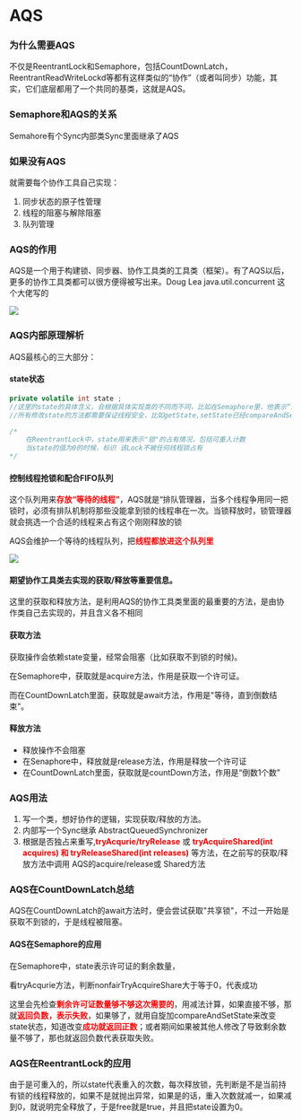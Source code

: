 # AQS

### 为什么需要AQS

不仅是ReentrantLock和Semaphore，包括CountDownLatch，ReentrantReadWriteLockd等都有这样类似的“协作”（或者叫同步）功能，其实，它们底层都用了一个共同的基类，这就是AQS。

### Semaphore和AQS的关系

Semahore有个Sync内部类Sync里面继承了AQS 

### 如果没有AQS

就需要每个协作工具自己实现：

1. 同步状态的原子性管理
2. 线程的阻塞与解除阻塞
3. 队列管理

### AQS的作用

AQS是一个用于构建锁、同步器、协作工具类的工具类（框架）。有了AQS以后，更多的协作工具类都可以很方便得被写出来。Doug Lea java.util.concurrent 这个大佬写的

![](D:%5Ctask%5Cpeng_imooc%5Cjuc%5Csrc%5Cmain%5Cresources%5Cimages%5CAQS%202png.png)

### AQS内部原理解析

AQS最核心的三大部分：

#### state状态

~~~java
private volatile int state ;
//这里的state的具体含义，会根据具体实现类的不同而不同，比如在Semaphore里，他表示“剩余的许可证数量”，而在CountDownLatc，它表示“还需要倒数的数量”
//所有修改state的方法都需要保证线程安全，比如getState,setState已经compareAndSetState操作来读取和更新这个状态 

/*
	在ReentrantLock中，state用来表示"锁"的占有情况，包括可重入计数
	当state的值为0的时候，标识 该Lock不被任何线程锁占有
*/
~~~



#### 控制线程抢锁和配合FIFO队列

这个队列用来<b style="color:red">存放“等待的线程”</b>，AQS就是“排队管理器，当多个线程争用同一把锁时，必须有排队机制将那些没能拿到锁的线程串在一次。当锁释放时，锁管理器就会挑选一个合适的线程来占有这个刚刚释放的锁

AQS会维护一个等待的线程队列，把<b style="color:red">线程都放进这个队列里</b>

![](D:%5Ctask%5Cpeng_imooc%5Cjuc%5Csrc%5Cmain%5Cresources%5Cimages%5CAQS%203.png)

#### 期望协作工具类去实现的获取/释放等重要信息。

这里的获取和释放方法，是利用AQS的协作工具类里面的最重要的方法，是由协作类自己去实现的，并且含义各不相同

#### 获取方法

获取操作会依赖state变量，经常会阻塞（比如获取不到锁的时候)。

在Semaphore中，获取就是acquire方法，作用是获取一个许可证。

而在CountDownLatch里面，获取就是await方法，作用是"等待，直到倒数结束"。

#### 释放方法

- 释放操作不会阻塞
- 在Senaphore中，释放就是release方法，作用是释放一个许可证
- 在CountDownLatch里面，获取就是countDown方法，作用是“倒数1个数”

### AQS用法

1. 写一个类，想好协作的逻辑，实现获取/释放的方法。
2. 内部写一个Sync继承 AbstractQueuedSynchronizer 
3. 根据是否独占来重写,<b style="color:red">tryAcqurie/tryRelease</b> 或 <b style="color:red">tryAcquireShared(int acquires) 和 tryReleaseShared(int releases)</b> 等方法，在之前写的获取/释放方法中调用 AQS的acquire/release或 Shared方法 

### AQS在CountDownLatch总结

AQS在CountDownLatch的await方法时，便会尝试获取"共享锁"，不过一开始是获取不到锁的，于是线程被阻塞。

#### AQS在Semaphore的应用

在Semaphore中，state表示许可证的剩余数量，

看tryAcqurie方法，判断nonfairTryAcquireShare大于等于0，代表成功

这里会先检查<b style="color:red">剩余许可证数量够不够这次需要的</b>，用减法计算，如果直接不够，那就<b style="color:red">返回负数，表示失败</b>，如果够了，就用自旋加compareAndSetState来改变state状态，知道改变<b style="color:red">成功就返回正数</b>；或者期间如果被其他人修改了导致剩余数量不够了，那也就返回负数代表获取失败。

### AQS在ReentrantLock的应用

由于是可重入的，所以state代表重入的次数，每次释放锁，先判断是不是当前持有锁的线程释放的，如果不是就抛出异常，如果是的话，重入次数就减一，如果减到0，就说明完全释放了，于是free就是true，并且把state设置为0。

















